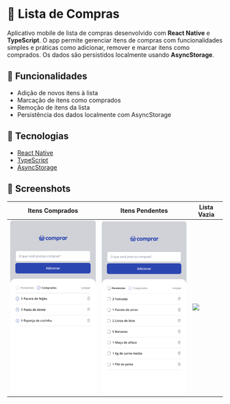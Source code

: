# 🛒 Lista de Compras

Aplicativo mobile de lista de compras desenvolvido com **React Native** e **TypeScript**. O app permite gerenciar itens de compras com funcionalidades simples e práticas como adicionar, remover e marcar itens como comprados. Os dados são persistidos localmente usando **AsyncStorage**.

## 📱 Funcionalidades

- Adição de novos itens à lista
- Marcação de itens como comprados
- Remoção de itens da lista
- Persistência dos dados localmente com AsyncStorage

## 🧪 Tecnologias

- [React Native](https://reactnative.dev/)
- [TypeScript](https://www.typescriptlang.org/)
- [AsyncStorage](https://react-native-async-storage.github.io/async-storage/)

## 📸 Screenshots

| Itens Comprados | Itens Pendentes | Lista Vazia |
| --------------- | --------------- | ----------- |
| <img src="./assets/screenshots/Home - Comprados.png" width="250" /> | <img src="./assets/screenshots/Home - Pendentes.png" width="250" /> | <img src="./assets/screenshots/Home - Lista vázia.png" width="250" /> |
